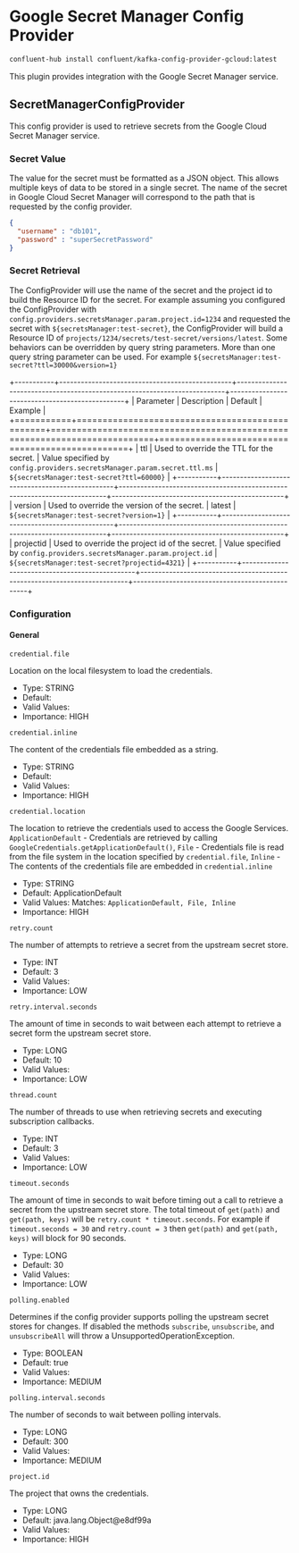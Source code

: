 # Google Secret Manager Config Provider

```bash
confluent-hub install confluent/kafka-config-provider-gcloud:latest
```

This plugin provides integration with the Google Secret Manager service.

## SecretManagerConfigProvider

This config provider is used to retrieve secrets from the Google Cloud Secret Manager service.

### Secret Value

The value for the secret must be formatted as a JSON object. This allows multiple keys of data to be stored in a single secret. The name of the secret in Google Cloud Secret Manager will correspond to the path that is requested by the config provider.

```json
{
  "username" : "db101",
  "password" : "superSecretPassword"
}
```
### Secret Retrieval

The ConfigProvider will use the name of the secret and the project id to build the Resource ID for the secret. For example assuming you configured the ConfigProvider with `config.providers.secretsManager.param.project.id=1234` and requested the secret with `${secretsManager:test-secret}`, the ConfigProvider will build a Resource ID of `projects/1234/secrets/test-secret/versions/latest`. Some behaviors can be overridden by query string parameters. More than one query string parameter can be used. For example `${secretsManager:test-secret?ttl=30000&version=1}`

+-----------+------------------------------------------------+--------------------------------------------------------------------------+------------------------------------------------+
| Parameter | Description                                    | Default                                                                  | Example                                        |
+===========+================================================+==========================================================================+================================================+
| ttl       | Used to override the TTL for the secret.       | Value specified by `config.providers.secretsManager.param.secret.ttl.ms` | `${secretsManager:test-secret?ttl=60000}`      |
+-----------+------------------------------------------------+--------------------------------------------------------------------------+------------------------------------------------+
| version   | Used to override the version of the secret.    | latest                                                                   | `${secretsManager:test-secret?version=1}`      |
+-----------+------------------------------------------------+--------------------------------------------------------------------------+------------------------------------------------+
| projectid | Used to override the project id of the secret. | Value specified by `config.providers.secretsManager.param.project.id`    | `${secretsManager:test-secret?projectid=4321}` |
+-----------+------------------------------------------------+--------------------------------------------------------------------------+------------------------------------------------+


### Configuration


#### General

```properties
credential.file
```
Location on the local filesystem to load the credentials.

* Type: STRING
* Default: 
* Valid Values: 
* Importance: HIGH

```properties
credential.inline
```
The content of the credentials file embedded as a string.

* Type: STRING
* Default: 
* Valid Values: 
* Importance: HIGH

```properties
credential.location
```
The location to retrieve the credentials used to access the Google Services. `ApplicationDefault` - Credentials are retrieved by calling `GoogleCredentials.getApplicationDefault()`, `File` - Credentials file is read from the file system in the location specified by `credential.file`, `Inline` - The contents of the credentials file are embedded in `credential.inline`

* Type: STRING
* Default: ApplicationDefault
* Valid Values: Matches: ``ApplicationDefault, File, Inline``
* Importance: HIGH

```properties
retry.count
```
The number of attempts to retrieve a secret from the upstream secret store.

* Type: INT
* Default: 3
* Valid Values: 
* Importance: LOW

```properties
retry.interval.seconds
```
The amount of time in seconds to wait between each attempt to retrieve a secret form the upstream secret store.

* Type: LONG
* Default: 10
* Valid Values: 
* Importance: LOW

```properties
thread.count
```
The number of threads to use when retrieving secrets and executing subscription callbacks.

* Type: INT
* Default: 3
* Valid Values: 
* Importance: LOW

```properties
timeout.seconds
```
The amount of time in seconds to wait before timing out a call to retrieve a secret from the upstream secret store. The total timeout of `get(path)` and `get(path, keys)` will be `retry.count * timeout.seconds`. For example if `timeout.seconds = 30` and `retry.count = 3` then `get(path)` and `get(path, keys)` will block for 90 seconds.

* Type: LONG
* Default: 30
* Valid Values: 
* Importance: LOW

```properties
polling.enabled
```
Determines if the config provider supports polling the upstream secret stores for changes. If disabled the methods `subscribe`, `unsubscribe`, and `unsubscribeAll` will throw a UnsupportedOperationException.

* Type: BOOLEAN
* Default: true
* Valid Values: 
* Importance: MEDIUM

```properties
polling.interval.seconds
```
The number of seconds to wait between polling intervals.

* Type: LONG
* Default: 300
* Valid Values: 
* Importance: MEDIUM

```properties
project.id
```
The project that owns the credentials.

* Type: LONG
* Default: java.lang.Object@e8df99a
* Valid Values: 
* Importance: HIGH


